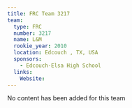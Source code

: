 ```yaml
---
title: FRC Team 3217
team:
  type: FRC
  number: 3217
  name: L&M
  rookie_year: 2010
  location: Edcouch , TX, USA
  sponsors:
    - Edcouch-Elsa High School
  links:
    Website: 
---
```

No content has been added for this team